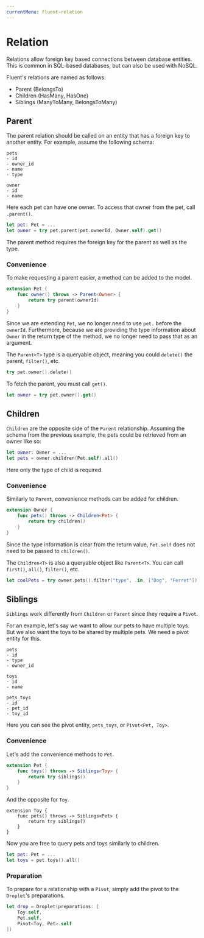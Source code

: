 ```yaml
---
currentMenu: fluent-relation
---
```


# Relation

Relations allow foreign key based connections between database entities. This is common in SQL-based databases, but can also be used with NoSQL.

Fluent's relations are named as follows:
- Parent (BelongsTo)
- Children (HasMany, HasOne)
- Siblings (ManyToMany, BelongsToMany)

## Parent

The parent relation should be called on an entity that has a foreign key to another entity. For example, assume the following schema:

```
pets
- id
- owner_id
- name
- type

owner
- id
- name
```

Here each pet can have one owner. To access that owner from the pet, call `.parent()`.

```swift
let pet: Pet = ...
let owner = try pet.parent(pet.ownerId, Owner.self).get()
```

The parent method requires the foreign key for the parent as well as the type.

### Convenience

To make requesting a parent easier, a method can be added to the model.

```swift
extension Pet {
    func owner() throws -> Parent<Owner> {
        return try parent(ownerId)
    }
}
```

Since we are extending `Pet`, we no longer need to use `pet.` before the `ownerId`. Furthermore, because we are providing the type information about `Owner` in the return type of the method, we no longer need to pass that as an argument.

The `Parent<T>` type is a queryable object, meaning you could `delete()` the parent, `filter()`, etc.

```swift
try pet.owner().delete()
```

To fetch the parent, you must call `get()`.

```swift
let owner = try pet.owner().get()
```

## Children

`Children` are the opposite side of the `Parent` relationship. Assuming the schema from the previous example, the pets could be retrieved from an owner like so:

```swift
let owner: Owner = ...
let pets = owner.children(Pet.self).all()
```

Here only the type of child is required.

### Convenience

Similarly to `Parent`, convenience methods can be added for children.

```swift
extension Owner {
    func pets() throws -> Children<Pet> {
        return try children()
    }
}
```

Since the type information is clear from the return value, `Pet.self` does not need to be passed to `children()`.

The `Children<T>` is also a queryable object like `Parent<T>`. You can call `first()`, `all()`, `filter()`, etc.

```swift
let coolPets = try owner.pets().filter("type", .in, ["Dog", "Ferret"]).all()
```

## Siblings

`Siblings` work differently from `Children` or `Parent` since they require a `Pivot`.

For an example, let's say we want to allow our pets to have multiple toys. But we also want the toys to be shared by multiple pets. We need a pivot entity for this.

```
pets
- id
- type
- owner_id

toys
- id
- name

pets_toys
- id
- pet_id
- toy_id
```

Here you can see the pivot entity, `pets_toys`, or `Pivot<Pet, Toy>`.

### Convenience

Let's add the convenience methods to `Pet`.

```swift
extension Pet {
    func toys() throws -> Siblings<Toy> {
        return try siblings()
    }
}
```

And the opposite for `Toy`.

```
extension Toy {
    func pets() throws -> Siblings<Pet> {
        return try siblings()
    }
}
```

Now you are free to query pets and toys similarly to children.

```swift
let pet: Pet = ...
let toys = pet.toys().all()
```

### Preparation

To prepare for a relationship with a `Pivot`, simply add the pivot to the `Droplet`'s preparations.

```swift
let drop = Droplet(preparations: [
    Toy.self,
    Pet.self,
    Pivot<Toy, Pet>.self
])
```
